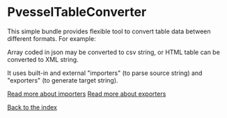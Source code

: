 # PvesselTableConverter

This simple bundle provides flexible tool to convert table data between different formats. For example:

Array coded in json may be converted to csv string,
or HTML table can be converted to XML string.

It uses built-in and external "importers" (to parse source string) and "exporters" (to generate target string).

[Read more about importers](importers.md)
[Read more about exporters](exporters.md)

[Back to the index](index.md)
